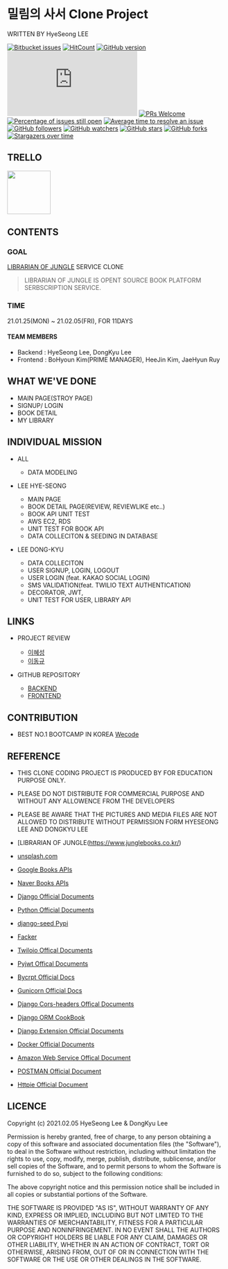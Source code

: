 # 밀림의 사서 Clone Project

WRITTEN BY HyeSeong LEE

[![Bitbucket issues](https://img.shields.io/bitbucket/issues/lbesson/bin.svg)](https://Bitbucket.org/lbesson/bin/issues/)
[![HitCount](http://hits.dwyl.io/Naereen/badges.svg)](http://hits.dwyl.io/Naereen/badges)
[![GitHub version](https://badge.fury.io/gh/Naereen%2FStrapDown.js.svg)](https://github.com/Naereen/StrapDown.js)
[![Only 32 Kb](https://badge-size.herokuapp.com/Naereen/StrapDown.js/master/strapdown.min.js)](https://github.com/Naereen/StrapDown.js/blob/master/strapdown.min.js)
[![PRs Welcome](https://img.shields.io/badge/PRs-welcome-brightgreen.svg?style=flat-square)](http://makeapullrequest.com)
[![Percentage of issues still open](http://isitmaintained.com/badge/open/Naereen/badges.svg)](http://isitmaintained.com/project/Naereen/badges "Percentage of issues still open")
[![Average time to resolve an issue](http://isitmaintained.com/badge/resolution/Naereen/badges.svg)](http://isitmaintained.com/project/Naereen/badges "Average time to resolve an issue")
[![GitHub followers](https://img.shields.io/github/followers/Naereen.svg?style=social&label=Follow&maxAge=2592000)](https://github.com/Naereen?tab=followers)
[![GitHub watchers](https://img.shields.io/github/watchers/Naereen/StrapDown.js.svg?style=social&label=Watch&maxAge=2592000)](https://GitHub.com/Naereen/StrapDown.js/watchers/)
[![GitHub stars](https://img.shields.io/github/stars/Naereen/StrapDown.js.svg?style=social&label=Star&maxAge=2592000)](https://GitHub.com/Naereen/StrapDown.js/stargazers/)
[![GitHub forks](https://img.shields.io/github/forks/Naereen/StrapDown.js.svg?style=social&label=Fork&maxAge=2592000)](https://GitHub.com/Naereen/StrapDown.js/network/)
[![Stargazers over time](https://starchart.cc/Naereen/badges.svg)](https://starchart.cc/Naereen/badges)


## TRELLO

<img src="https://images.velog.io/images/hyeseong-dev/post/a4e4862a-0998-4ea5-a55b-ac3a31a84e8c/image.png" height="100"/>

## CONTENTS

### GOAL
[LIBRARIAN OF JUNGLE](https://www.milliem.co.kr//) SERVICE CLONE
> LIBRARIAN OF JUNGLE IS OPENT SOURCE BOOK PLATFORM SERBSCRIPTION SERVICE.

### TIME
21.01.25(MON) ~ 21.02.05(FRI), FOR 11DAYS

#### TEAM MEMBERS

- Backend  : HyeSeong Lee, DongKyu Lee
- Frontend : BoHyoun Kim(PRIME MANAGER), HeeJin Kim, JaeHyun Ruy

## WHAT WE'VE DONE

- MAIN PAGE(STROY PAGE)
- SIGNUP/ LOGIN
- BOOK DETAIL
- MY LIBRARY

## INDIVIDUAL MISSION

- ALL
    - DATA MODELING

- LEE HYE-SEONG
    - MAIN PAGE
    - BOOK DETAIL PAGE(REVIEW, REVIEWLIKE etc..)
    - BOOK API UNIT TEST
    - AWS EC2, RDS
    - UNIT TEST FOR BOOK API
    - DATA COLLECITON & SEEDING IN DATABASE
    
- LEE DONG-KYU
    - DATA COLLECITON
    - USER SIGNUP, LOGIN, LOGOUT
    - USER LOGIN (feat. KAKAO SOCIAL LOGIN)
    - SMS VALIDATION(feat. TWILIO TEXT AUTHENTICATION)
    - DECORATOR, JWT, 
    - UNIT TEST FOR USER, LIBRARY API


## LINKS

- PROJECT REVIEW
  - [이혜성](https://velog.io/@hyeseong-dev)
  - [이동규](https://velog.io/@hyeseong-dev)

- GITHUB REPOSITORY
  - [BACKEND](https://github.com/wecode-bootcamp-korea/16-2nd-milliem-sasur-backend)
  - [FRONTEND](https://github.com/wecode-bootcamp-korea/16-2nd-milliem-sasur-frontend)
  
 
## CONTRIBUTION

- BEST NO.1 BOOTCAMP IN KOREA  [Wecode](https://wecode.co.kr/)

## REFERENCE

- THIS CLONE CODING PROJECT IS PRODUCED BY FOR EDUCATION PURPOSE ONLY.
- PLEASE DO NOT DISTRIBUTE FOR COMMERCIAL PURPOSE AND WITHOUT ANY ALLOWENCE FROM THE DEVELOPERS
- PLEASE BE AWARE THAT THE PICTURES AND MEDIA FILES  ARE NOT ALLOWED TO DISTRIBUTE WITHOUT PERMISSION FORM HYESEONG LEE AND DONGKYU LEE

- [LIBRARIAN OF JUNGLE(https://www.junglebooks.co.kr/)
- [unsplash.com](https://unsplash.com/)
- [Google Books APIs](https://developers.google.com/books)
- [Naver Books APIs](https://developers.naver.com/docs/search/book/)
- [Django Official Documents](https://docs.djangoproject.com/en/3.1/)
- [Python Official Documents](https://docs.python.org/3/)
- [django-seed Pypi](https://pypi.org/project/django-seed/)
- [Facker](https://faker.readthedocs.io/en/master/)
- [Twiloio Offical Documents](https://www.twilio.com/docs/api)
- [Pyjwt Offical Documents](https://pyjwt.readthedocs.io/en/stable/)
- [Bycrpt Official Docs](https://pypi.org/project/bcrypt/)
- [Gunicorn Official Docs](https://docs.gunicorn.org/en/stable/settings.html)
- [Django Cors-headers Offical Documents](https://pypi.org/project/django-cors-headers/2.2.0/)
- [Django ORM CookBook](https://django-orm-cookbook-ko.readthedocs.io/en/latest/)
- [Django Extension Official Documents](https://django-extensions.readthedocs.io/en/latest/)
- [Docker Official Documents](https://docs.docker.com/)
- [Amazon Web Service Offical Document](https://docs.aws.amazon.com/)
- [POSTMAN Official Document](https://learning.postman.com/docs/publishing-your-api/documenting-your-api/)
- [Httpie Official Document](https://httpie.io/docs)

## LICENCE

Copyright (c) 2021.02.05 HyeSeong Lee & DongKyu Lee

Permission is hereby granted, free of charge, to any person obtaining a copy
of this software and associated documentation files (the "Software"), to deal
in the Software without restriction, including without limitation the rights
to use, copy, modify, merge, publish, distribute, sublicense, and/or sell
copies of the Software, and to permit persons to whom the Software is
furnished to do so, subject to the following conditions:

The above copyright notice and this permission notice shall be included in
all copies or substantial portions of the Software.

THE SOFTWARE IS PROVIDED "AS IS", WITHOUT WARRANTY OF ANY KIND, EXPRESS OR
IMPLIED, INCLUDING BUT NOT LIMITED TO THE WARRANTIES OF MERCHANTABILITY,
FITNESS FOR A PARTICULAR PURPOSE AND NONINFRINGEMENT. IN NO EVENT SHALL THE
AUTHORS OR COPYRIGHT HOLDERS BE LIABLE FOR ANY CLAIM, DAMAGES OR OTHER
LIABILITY, WHETHER IN AN ACTION OF CONTRACT, TORT OR OTHERWISE, ARISING FROM,
OUT OF OR IN CONNECTION WITH THE SOFTWARE OR THE USE OR OTHER DEALINGS IN
THE SOFTWARE.
